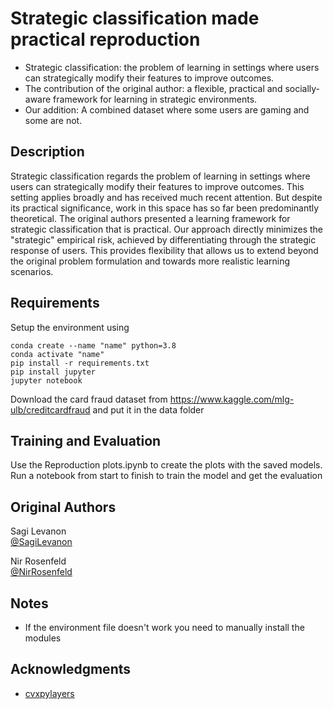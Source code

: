 # Strategic classification made practical reproduction

* Strategic classification:  the problem of learning in settings where users can strategically modify their features to improve outcomes.
* The contribution of the original author: a flexible, practical and socially-aware framework for learning in strategic environments.
* Our addition: A combined dataset where some users are gaming and some are not.

## Description

Strategic classification regards the problem of learning in settings where users can strategically modify their features to improve outcomes. This setting applies broadly and has received much recent attention. But despite its practical significance, work in this space has so far been predominantly theoretical. The original authors presented a learning framework for strategic classification that is practical. Our approach directly minimizes the "strategic" empirical risk, achieved by differentiating through the strategic response of users. This provides flexibility that allows us to extend beyond the original problem formulation and towards more realistic learning scenarios.

## Requirements
Setup the environment using 
```setup
conda create --name "name" python=3.8
conda activate "name"
pip install -r requirements.txt
pip install jupyter
jupyter notebook
```
Download the card fraud dataset from https://www.kaggle.com/mlg-ulb/creditcardfraud and put it in the data folder

## Training and Evaluation
Use the Reproduction plots.ipynb to create the plots with the saved models.
Run a notebook from start to finish to train the model and get the evaluation

## Original Authors
Sagi Levanon  
[@SagiLevanon](sagilevanon@campus.technion.ac.il)

Nir Rosenfeld  
[@NirRosenfeld](nirr@cs.technion.ac.il)

## Notes

* If the environment file doesn't work you need to manually install the modules

## Acknowledgments

* [cvxpylayers](https://github.com/cvxgrp/cvxpylayers)
